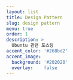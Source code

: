 ```yaml
---
layout: list
title: Design Pattern 
slug: design pattern
menu: true
order: 1
description: >
  Ubuntu 관련 포스팅
accent_color: '#268bd2'
accent_image:
  background: '#202020'
  overlay:    false
---
```

